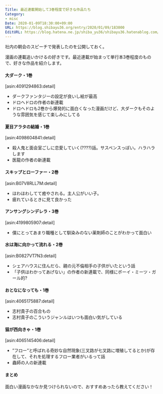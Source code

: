 ```yaml
---
Title: 最近連載開始して3巻程度で好きな作品たち
Category:
- misc
Date: 2020-01-09T18:30:00+09:00
URL: https://blog.shibayu36.org/entry/2020/01/09/183000
EditURL: https://blog.hatena.ne.jp/shiba_yu36/shibayu36.hatenablog.com/atom/entry/26006613495097961
---
```


社内の朝会のスピーチで発表したのを公開しておく。

漫画の連載追いかけるの好きです。最近連載が始まって単行本3巻程度のもので、好きな作品を紹介します。

#### 大ダーク・1巻
[asin:4091294863:detail]

- ダークファンタジーの設定が良いし絵が最高
- ドロヘドロの作者の新連載
- ドロヘドロも2巻から爆発的に面白くなった漫画だけど、大ダークもそのような雰囲気を感じて楽しみにしてる

#### 夏目アラタの結婚・1巻
[asin:4098604841:detail]

- 殺人鬼と面会室ごしに恋愛していく(????)話。サスペンスっぽい。ハラハラします
- 医龍の作者の新連載

#### スキップとローファー・2巻
[asin:B07V8RLL7M:detail]

- ほわほわしてて癒やされる。主人公がいい子。
- 疲れているときに見て良かった

#### アンサングシンデレラ・3巻
[asin:4199805907:detail]

- 僕にとってあまり職種として馴染みのない薬剤師のことがわかって面白い

#### 水は海に向かって流れる・2巻
[asin:B0827VT7N3:detail]

- シェアハウスに住んだら、親の元不倫相手の子供がいたという話
- 「子供はわかってあげない」の作者の新連載で、同様にボーイ・ミーツ・ガール的?

#### おとなになっても・1巻
[asin:4065175887:detail]

- 志村貴子の百合もの
- 志村貴子のこういうジャンルはいつも面白い気がしている

#### 猫が西向きゃ・1巻
[asin:4065145406:detail]

- ”フロー”と呼ばれる奇妙な自然現象(三叉路が七叉路に増殖してるとか)が存在して、それを処理するフロー業者がいるって話
- 蟲師の人の新連載

#### まとめ
面白い漫画なかなか見つけられないので、おすすめあったら教えてください！
